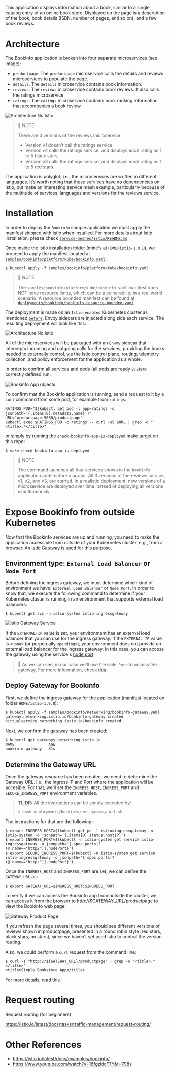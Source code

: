 This application displays information about a book, similar to a single catalog entry of an online book store. Displayed on the page is a description of the book, book details (ISBN, number of pages, and so on), and a few book reviews.

# Architecture

The Bookinfo application is broken into four separate microservices (see image):

* `productpage`. The `productpage` microservice calls the details and reviews microservices to populate the page.
* `details`. The `details` microservice contains book information.
* `reviews`. The `reviews` microservice contains book reviews. It also calls the ratings microservice.
* `ratings`. The `ratings` microservice contains book ranking information that accompanies a book review.

![Architecture No Istio](assets/images/noistio.svg)

> :memo: NOTE
>
> There are 3 versions of the reviews microservice:
> * Version v1 doesn’t call the ratings service.
> * Version v2 calls the ratings service, and displays each rating as 1 to 5 black stars.
> * Version v3 calls the ratings service, and displays each rating as 1 to 5 red stars.

The application is polyglot, i.e., the microservices are written in different languages. It’s worth noting that these services have no dependencies on Istio, but make an interesting service mesh example, particularly because of the multitude of services, languages and versions for the reviews service.

# Installation

In order to deploy the `Bookinfo` sample application we must apply the manifest shipped with Istio when installed. For more details about Istio installation, please check [`service-meshes/istio/README.md`](../../service-meshes/istio/README.md#istio-installation)

Once inside the istio installation folder (mine's at `HOME/istio-1.9.0`), we proceed to apply the manifest located at [`samples/bookinfo/platform/kube/bookinfo.yaml`](https://github.com/istio/istio/blob/master/samples/bookinfo/platform/kube/bookinfo.yaml):

```console
$ kubectl apply -f samples/bookinfo/platform/kube/bookinfo.yaml
```

> :eyes: NOTE
>
> The `samples/bookinfo/platform/kube/bookinfo.yaml` manifest does NOT have resource limits, which can be a vulnerability in a real world scenario. A resource bounded manifest can be found at  [`deployments/bookinfo/bookinfo-resource-bounded.yaml`](bookinfo-resource-bounded.yaml)

The deployment is made on an `Istio-enabled` Kubernetes cluster as mentioned [`before`](../../service-meshes/istio/README.md#istio-installation), Envoy sidecars are injected along side each service. The resulting deployment will look like this:

![Architecture No Istio](assets/images/withistio.svg)

All of the microservices will be packaged with an `Envoy` sidecar that intercepts incoming and outgoing calls for the services, providing the hooks needed to externally control, via the Istio control plane, routing, telemetry collection, and policy enforcement for the application as a whole.

In order to confirm all services and pods (all pods are ready `2/2`)are correctly defined run:

![Bookinfo App objects](assets/images/bookinfo-app-objects.png)

To confirm that the Bookinfo application is running, send a request to it by a `curl` command from some pod, for example from `ratings`:

```console
RATINGS_POD="$(kubectl get pod -l app=ratings -o jsonpath='{.items[0].metadata.name}')"
URL="productpage:9080/productpage"
kubectl exec $RATINGS_POD -c ratings -- curl -sS $URL | grep -o "<title>.*</title>"
```

or simply by running the `check-bookinfo-app-is-deployed` make target on this repo:

```console
$ make check-bookinfo-app-is-deployed
```

> :memo: NOTE
>
> The command launches all four services shown in the `bookinfo` application architecture diagram. All 3 versions of the reviews service, v1, v2, and v3, are started. In a realistic deployment, new versions of a microservice are deployed over time instead of deploying all versions simultaneously.

# Expose Bookinfo from outside Kubernetes

Now that the Bookinfo services are up and running, you need to make the application accessible from outside of your Kubernetes cluster, e.g., from a browser. An [Istio Gateway](https://istio.io/latest/docs/concepts/traffic-management/#gateways) is used for this purpose.

## Environment type: `External Load Balancer` or `Node Port`

Before defining the ingress gateway, we must determine which kind of environment we have: `External Load Balancer` or `Node Port`. In order to know that, we execute the following command to determine if your Kubernetes cluster is running in an environment that supports external load balancers:

```console
$ kubectl get svc -n istio-system istio-ingressgateway
```

![Istio Gateway Service](assets/images/istio-ingress-gateway-service.png)

If the `EXTERNAL-IP` value is set, your environment has an external load balancer that you can use for the ingress gateway. If the `EXTERNAL-IP` value is `<none>` (or perpetually `<pending>`), your environment does not provide an external load balancer for the ingress gateway. In this case, you can access the gateway using the service's [node port](https://kubernetes.io/docs/concepts/services-networking/service/#nodeport).

> :eyes: As we can see, in our case we'll use the `Node Port` to access the gateway. For more information, check [this](https://istio.io/latest/docs/tasks/traffic-management/ingress/ingress-control/#determining-the-ingress-ip-and-ports)

## Deploy Gateway for Bookinfo

<a id="deploy-gateway-bookinfo"></a>

First, we define the ingress gateway for the application (manifest located on folder `HOME/istio-1.9.0`):

```console
$ kubectl apply -f samples/bookinfo/networking/bookinfo-gateway.yaml
gateway.networking.istio.io/bookinfo-gateway created
virtualservice.networking.istio.io/bookinfo created
```

Next, we confirm the gateway has been created:
```console
$ kubectl get gateways.networking.istio.io
NAME               AGE
bookinfo-gateway   31s
```

## Determine the Gateway URL

Once the gateway resource has been created, we need to determine the Gateway URL. i.e., the ingress IP and Port where the application will be accesible. For that, we'll set the `INGRESS_HOST`, `INGRESS_PORT` and `SECURE_INGRESS_PORT` environment variables.

> **TL;DR:** All the instructions can be simply executed by:
>
> ```console
> $ bash deployments/bookinfo/set-gateway-url.sh
> ```

The instructions for that are the following:

```console
$ export INGRESS_HOST=$(kubectl get po -l istio=ingressgateway -n istio-system -o jsonpath='{.items[0].status.hostIP}')
$ export INGRESS_PORT=$(kubectl -n istio-system get service istio-ingressgateway -o jsonpath='{.spec.ports[?(@.name=="http2")].nodePort}')
$ export SECURE_INGRESS_PORT=$(kubectl -n istio-system get service istio-ingressgateway -o jsonpath='{.spec.ports[?(@.name=="https")].nodePort}')
```

Once the `INGRESS_HOST` and `INGRESS_PORT` are set, we can define the `GATEWAY_URL` as:

```console
$ export GATEWAY_URL=$INGRESS_HOST:$INGRESS_PORT
```

To verify if we can access the Bookinfo app from outside the cluster, we can access it from the browser to http://$GATEWAY_URL/productpage to view the Bookinfo web page:

![Gateway Product Page](assets/images/gateway-product-page.png)

If you refresh the page several times, you should see different versions of reviews shown in productpage, presented in a round robin style (red stars, black stars, no stars), since we haven’t yet used Istio to control the version routing.

Also, we could perform a `curl` request from the command line:

```console
$ curl -s "http://${GATEWAY_URL}/productpage" | grep -o "<title>.*</title>"
<title>Simple Bookstore App</title>
```

For more details, read [this](https://istio.io/latest/docs/tasks/traffic-management/ingress/ingress-control/#determining-the-ingress-ip-and-ports).

# Request routing

Request routing (for beginners)

https://istio.io/latest/docs/tasks/traffic-management/request-routing/

# Other References
* https://istio.io/latest/docs/examples/bookinfo/
* https://www.youtube.com/watch?v=16fgzklcF7Y&t=798s
